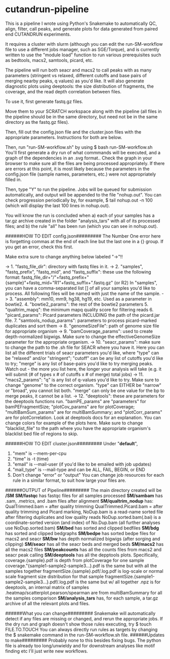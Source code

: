 # cutandrun-pipeline
This is a pipeline I wrote using Python's Snakemake to automatically QC, align, filter, call peaks, and generate plots for data generated from paired end CUTANDRUN experiments.

It requires a cluster with slurm (although you can edit the run-SM-workflow file to use a different jobs manager, such as SGE/Torque), and is currently written to use the "module load" function to run various prerequisites such as bedtools, macs2, samtools, picard, etc. 

The pipeline will run both seacr and macs2 to call peaks with as many parameters (stringent vs relaxed, different cutoffs and base pairs of merging nearby peaks, q values) as you'd like. It will also generate diagnostic plots using deeptools: the size distribution of fragments, the coverage, and the read depth correlation between files. 

To use it, first generate fastq.gz files. 

Move them to your SCRATCH workspace along with the pipeline (all files in the pipeline should be in the same directory, but need not be in the same directory as the fastq.gz files). 

Then, fill out the config.json file and the cluster.json files with the appropriate parameters. Instructions for both are below. 

Then, run "run-SM-workflow.sh" by using $ bash run-SM-workflow.sh 
You'll first generate a dry run of what commmands will be executed, and a graph of the dependencies in an .svg format.. Check the graph in your browser to make sure all the files are being processed appropriately. If there are errors at this point, it is most likely because the parameters in the config.json file (sample names, parameters, etc.) were not appropriately filled in. 

Then, type "Y" to run the pipeline. Jobs will be queued for submission automatically, and output will be appended to the file "nohup.out". You can check progression periodically by, for example, $ tail nohup.out -n 100 
(which will display the last 100 lines in nohup.out). 

You will know the run is concluded when a) each of your samples has a tar.gz archive created in the folder "analysis_tars" with all of its processed files; and b) the rule "all" has been run (which you can see in nohup.out). 

######HOW TO EDIT config.json#########
The Number One error here is forgetting commas at the end of each line but the last one in a {} group. If you get an error, check this first. 

Make extra sure to change anything below labeled "->"!!

-> 1. "fastq_file_dir": directory with fastq files in it. 
-> 2. "samples", "fastq_prefix", "fastq_mid", and "fastq_suffix": these use the following format: 
    fastq_file_dir+"/"+fastq_prefix+"{sample}"+fastq_mid+"R1"+fastq_suffix+".fastq.gz" (or R2)
    In "samples", you can have a comma-separated list [] of all your samples you'd like to 
    process. All following files will be named with just the name of the sample. 
-> 3. "assembly": mm10, mm9, hg38, hg19, etc. Used as a parameter in bowtie2. 
4. "bowtie2_params": the rest of the bowtie2 parameters
5. "qualtrim_mapq": the minimum mapq quality score for filtering reads
6. "picard_params": Picard parameters INCLUDING the path of the picard.jar file.
7. "samtools_nodup_params": parameters to process picard-marked duplicates and sort them
-> 8. "genomeSizeFile": path of genome size file for appropriate organism
-> 9. "bamCoverage_params": used to create depth-normalized bigwigs. Make sure to change the 
      effectiveGenomeSize parameter for the appropriate organism.
-> 10. "seacr_params": make sure to change the path to the .sh file for SEACR where you have it. 
       Here you can list all the different trials of seacr parameters you'd like, where 
       "type" can be "relaxed" and/or "stringent"; "cutoff" can be any list of cutoffs you'd like 
       to try; "merge" is any list of base-pairs you'd like to try merging peaks. Watch out - the
       more you list here, the longer your analysis will take (e.g. it will submit (# of types x # 
       of cutoffs x # of merge) total jobs) 
-> 11. "macs2_params": "q" is any list of q-values you'd like to try. Make sure to change "genome" 
       to the correct organism. "type" can EITHER be "narrow" or "broad", you cannot list both. 
       "merge" can only be one value for the bp to merge peaks, it cannot be a list. 
-> 12. "deeptools": these are parameters for the deeptools functions run. "bamPE_params" are 
       "parameters" for bamPEFragmentSize; "plotCov_params" are for plotCoverage; 
       "multiBamSum_params" are for multiBamSummary; and "plotCorr_params" are for 
       plotCorrelation. Look at deeptools docs for an explanation. 
       You can change colors for example of the plots here. 
       Make sure to change "blacklist_file" to the path where you have the appropriate organism's 
       blacklist bed file of regions to skip. 
       

######HOW TO EDIT cluster.json#########
Under "__default__",
1. "mem" is --mem-per-cpu 
2. "time" is -t (time)
3. "email" is --mail-user (if you'd like to be emailed with job updates)
4. "mail_type" is --mail-type and can be ALL, FAIL, BEGIN, or END
5. Don't change "error" or "output"
You can change job resources for each rule in a similar format, to suit how large your files are.

######OUTPUT of Pipeline#########
The main directory created will be __/SM__
__SM/fastqc__ has fastqc files for all samples processed
__SM/sambam__ has .sam, .metrics, and .bam files after alignment
__SM/qualtrim_nodup__ has: 
    QualTrimmed.bam = after quality trimming
    QualTrimmed.Picard.bam = after quality trimming and Picard marking,
    NoDup.bam is a read-name sorted file after filtering duplicates and low quality reads
    NoDup.sorted.bam(.bai) is a coordinate-sorted version (and index) of No.Dup.bam
    (all further analyses use NoDup.sorted.bam)
__SM/bed__ has sorted and clipped bedfiles
__SM/bdg__ has sorted and clipped bedgraphs
__SM/bedpe__ has sorted bedpe files for macs2 and seacr 
__SM/bw__ has depth normalized bigwigs (after sorging and clipping)
__SM/seacr__ has all the seacr beds and merged beds
__SM/macs2__ has all the macs2 files
__SM/peakcounts__ has all the counts files from macs2 and seacr peak calling
__SM/deeptools__ has all the depptools plots. Specifically, 
    coverage.{sample}.pdf is depth from plotCoverage for one sample
    coverage."{sample1-sample2-sample3...}.pdf is the same but with all the samples together
    fragmentSize.{sample}.pdf/.log.pdf is log-scale or normal scale fragment size distribution for 
      that sample
    fragmentSize.{sample1-sample2-sample3...}.pdf/.log.pdf is the same but w/ all together
    .npz is for deeptools, an internal matrix of samples
    .heatmap/scatterplot.pearson/spearman are from multiBamSummary for all the samples comparison
__SM/analysis_tars__ has, for each sample, a tar.gz archive of all the relevant plots and files. 

######What you can change#########
Snakemake will automatically detect if any files are missing or changed, and rerun the appropriate jobs. If the dry run and graph doesn't show those rules executing, try $ touch FILE.TO.TOUCH 
You can always directly run rules as targets by changing the $ snakemake  command in the run-SM-workflow.sh file. 
######Updates to make#########
Probably none to this besides fixing bugs. The python file is already too long/unwieldy and for downstream analyses like motif finding etc I'll just write new workflows. 

